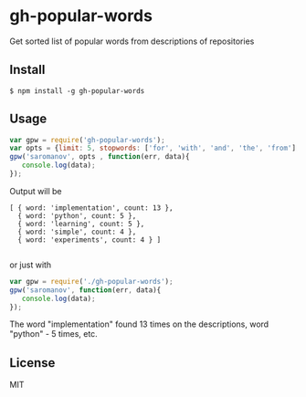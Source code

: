 # gh-popular-words
Get sorted list of popular words from descriptions of repositories

## Install

```$ npm install -g gh-popular-words```


## Usage

```javascript
var gpw = require('gh-popular-words');
var opts = {limit: 5, stopwords: ['for', 'with', 'and', 'the', 'from'], minwordlength: 5};
gpw('saromanov', opts , function(err, data){
   console.log(data);
});
```
Output will be
```
[ { word: 'implementation', count: 13 },
  { word: 'python', count: 5 },
  { word: 'learning', count: 5 },
  { word: 'simple', count: 4 },
  { word: 'experiments', count: 4 } ]
  
```

or just with
```javascript
var gpw = require('./gh-popular-words');
gpw('saromanov', function(err, data){
   console.log(data);
});
```
The word "implementation" found 13 times on the descriptions, word "python" - 5 times, etc.


## License
MIT
